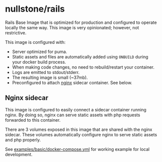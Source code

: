 # nullstone/rails

Rails Base Image that is optimized for production and configured to operate locally the same way.
This image is very opinionated; however, not restrictive.

This image is configured with:
- Server optimized for puma.
- Static assets and files are automatically added using `ONBUILD` during your docker build process.
- When making code changes, no need to rebuild/restart your container.
- Logs are emitted to stdout/stderr.
- The resulting image is small (~37mb).
- Preconfigured to attach [nginx](https://www.nginx.com/) sidecar container. See below.

## Nginx sidecar

This image is configured to easily connect a sidecar container running nginx.
By doing so, nginx can serve static assets with php requests forwarded to this container.

There are 3 volumes exposed in this image that are shared with the nginx sidecar.
These volumes automatically configure nginx to serve static assets and php properly.

See [examples/basic/docker-compose.yml](examples/basic/docker-compose.yml) for working example for local development.
